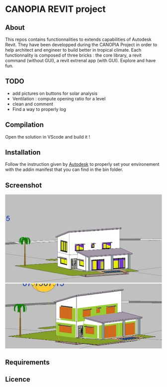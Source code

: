 # CANOPIA REVIT project

## About
This repos contains  functionnalities to extends capabilities of Autodesk Revit.
They have been developped during the CANOPIA Project in order to help architect and engineer to build better in tropical climate.
Each functionnality is composed of three bricks : the core library, a revit command (without GUI), a revit extrenal app (with GUI).
Explore and have fun.


## TODO
- add pictures on buttons for solar analysis
- Ventilation : compute opening ratio for a level
- clean and comment
- Find a way to properly log


## Compilation
Open the solution in VScode and build it !

## Installation
Follow the instruction given by [Autodesk](https://knowledge.autodesk.com/search-result/caas/simplecontent/content/lesson-1-the-basic-plug.html) to properly set your environement with the addin manifest that you can find in the bin folder.

## Screenshot
![Shadow](/doc/Shadow_on_windows.png)
![Opening](/doc/Opening_ratio_room.png)
## Requirements

## Licence

